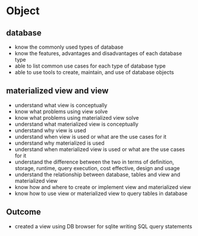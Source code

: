 # Object

## database
- know the commonly used types of database
- know the features, advantages and disadvantages of each database type
- able to list common use cases for each type of database type
- able to use tools to create, maintain, and use of database objects

## materialized view and view
- understand what view is conceptually
- know what problems using view solve
- know what problems using materialized view solve
- understand what materialized view is conceptually
- understand why view is used
- understand when view is used or what are the use cases for it
- understand why materialized is used
- understand when materialized view is used or what are the use cases for it
- understand the difference between the two in terms of definition, storage, runtime, query execution, cost effective, design and usage
- understand the relationship between database, tables and view and materialized view
- know how and where to create or implement view and materialized view
- know how to use view or materialized view to query tables in database

## Outcome
- created a view using DB browser for sqlite writing SQL query statements